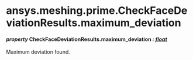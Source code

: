 # ansys.meshing.prime.CheckFaceDeviationResults.maximum_deviation

#### *property* CheckFaceDeviationResults.maximum_deviation *: [float](https://docs.python.org/3.11/library/functions.html#float)*

Maximum deviation found.

<!-- !! processed by numpydoc !! -->
